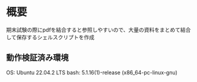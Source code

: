 # 概要

期末試験の際にpdfを結合すると参照しやすいので、大量の資料をまとめて結合して保存するシェルスクリプトを作成

## 動作検証済み環境
OS: Ubuntu 22.04.2 LTS
bash: 5.1.16(1)-release (x86_64-pc-linux-gnu)
